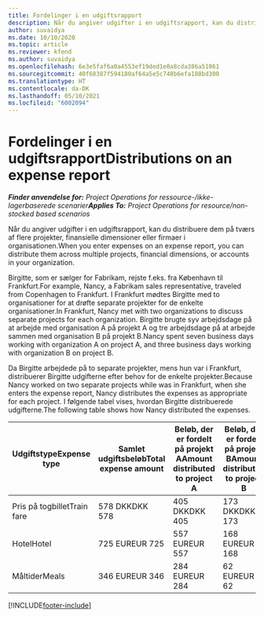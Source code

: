 ```yaml
---
title: Fordelinger i en udgiftsrapport
description: Når du angiver udgifter i en udgiftsrapport, kan du distribuere dem på tværs af flere projekter, juridiske enheder eller firmaer i organisationen.
author: suvaidya
ms.date: 10/10/2020
ms.topic: article
ms.reviewer: kfend
ms.author: suvaidya
ms.openlocfilehash: 6e3e5faf6a0a4553ef19ded1e0a8cda386a51061
ms.sourcegitcommit: 40f68387f594180af64a5e5c748b6efa188bd300
ms.translationtype: HT
ms.contentlocale: da-DK
ms.lasthandoff: 05/10/2021
ms.locfileid: "6002094"
---
```

# <a name="distributions-on-an-expense-report"></a><span data-ttu-id="46201-103">Fordelinger i en udgiftsrapport</span><span class="sxs-lookup"><span data-stu-id="46201-103">Distributions on an expense report</span></span>

<span data-ttu-id="46201-104">_**Finder anvendelse for:** Project Operations for ressource-/ikke-lagerbaserede scenarier_</span><span class="sxs-lookup"><span data-stu-id="46201-104">_**Applies To:** Project Operations for resource/non-stocked based scenarios_</span></span>

<span data-ttu-id="46201-105">Når du angiver udgifter i en udgiftsrapport, kan du distribuere dem på tværs af flere projekter, finansielle dimensioner eller firmaer i organisationen.</span><span class="sxs-lookup"><span data-stu-id="46201-105">When you enter expenses on an expense report, you can distribute them across multiple projects, financial dimensions, or accounts in your organization.</span></span>

<span data-ttu-id="46201-106">Birgitte, som er sælger for Fabrikam, rejste f.eks. fra København til Frankfurt.</span><span class="sxs-lookup"><span data-stu-id="46201-106">For example, Nancy, a Fabrikam sales representative, traveled from Copenhagen to Frankfurt.</span></span> <span data-ttu-id="46201-107">I Frankfurt mødtes Birgitte med to organisationer for at drøfte separate projekter for de enkelte organisationer.</span><span class="sxs-lookup"><span data-stu-id="46201-107">In Frankfurt, Nancy met with two organizations to discuss separate projects for each organization.</span></span> <span data-ttu-id="46201-108">Birgitte brugte syv arbejdsdage på at arbejde med organisation A på projekt A og tre arbejdsdage på at arbejde sammen med organisation B på projekt B.</span><span class="sxs-lookup"><span data-stu-id="46201-108">Nancy spent seven business days working with organization A on project A, and three business days working with organization B on project B.</span></span>

<span data-ttu-id="46201-109">Da Birgitte arbejdede på to separate projekter, mens hun var i Frankfurt, distribuerer Birgitte udgifterne efter behov for de enkelte projekter.</span><span class="sxs-lookup"><span data-stu-id="46201-109">Because Nancy worked on two separate projects while was in Frankfurt, when she enters the expense report, Nancy distributes the expenses as appropriate for each project.</span></span> <span data-ttu-id="46201-110">I følgende tabel vises, hvordan Birgitte distribuerede udgifterne.</span><span class="sxs-lookup"><span data-stu-id="46201-110">The following table shows how Nancy distributed the expenses.</span></span>

| <span data-ttu-id="46201-111">Udgiftstype</span><span class="sxs-lookup"><span data-stu-id="46201-111">Expense type</span></span> | <span data-ttu-id="46201-112">Samlet udgiftsbeløb</span><span class="sxs-lookup"><span data-stu-id="46201-112">Total expense amount</span></span> | <span data-ttu-id="46201-113">Beløb, der er fordelt på projekt A</span><span class="sxs-lookup"><span data-stu-id="46201-113">Amount distributed to project A</span></span> | <span data-ttu-id="46201-114">Beløb, der er fordelt på projekt B</span><span class="sxs-lookup"><span data-stu-id="46201-114">Amount distributed to project B</span></span> |
|--------------|----------------------|---------------------------------|---------------------------------|
| <span data-ttu-id="46201-115">Pris på togbillet</span><span class="sxs-lookup"><span data-stu-id="46201-115">Train fare</span></span>   | <span data-ttu-id="46201-116">578 DKK</span><span class="sxs-lookup"><span data-stu-id="46201-116">DKK 578</span></span>              | <span data-ttu-id="46201-117">405 DKK</span><span class="sxs-lookup"><span data-stu-id="46201-117">DKK 405</span></span>                         | <span data-ttu-id="46201-118">173 DKK</span><span class="sxs-lookup"><span data-stu-id="46201-118">DKK 173</span></span>                         |
| <span data-ttu-id="46201-119">Hotel</span><span class="sxs-lookup"><span data-stu-id="46201-119">Hotel</span></span>        | <span data-ttu-id="46201-120">725 EUR</span><span class="sxs-lookup"><span data-stu-id="46201-120">EUR 725</span></span>              | <span data-ttu-id="46201-121">557 EUR</span><span class="sxs-lookup"><span data-stu-id="46201-121">EUR 557</span></span>                         | <span data-ttu-id="46201-122">168 EUR</span><span class="sxs-lookup"><span data-stu-id="46201-122">EUR 168</span></span>                         |
| <span data-ttu-id="46201-123">Måltider</span><span class="sxs-lookup"><span data-stu-id="46201-123">Meals</span></span>        | <span data-ttu-id="46201-124">346 EUR</span><span class="sxs-lookup"><span data-stu-id="46201-124">EUR 346</span></span>              | <span data-ttu-id="46201-125">284 EUR</span><span class="sxs-lookup"><span data-stu-id="46201-125">EUR 284</span></span>                         | <span data-ttu-id="46201-126">62 EUR</span><span class="sxs-lookup"><span data-stu-id="46201-126">EUR 62</span></span>                          |


[!INCLUDE[footer-include](../includes/footer-banner.md)]